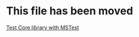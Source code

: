 ﻿# This file has been moved

[Test Core library with MSTest](https://github.com/microsoft/WindowsTemplateStudio/blob/release/docs/UWP/testing/core-mstest.md)